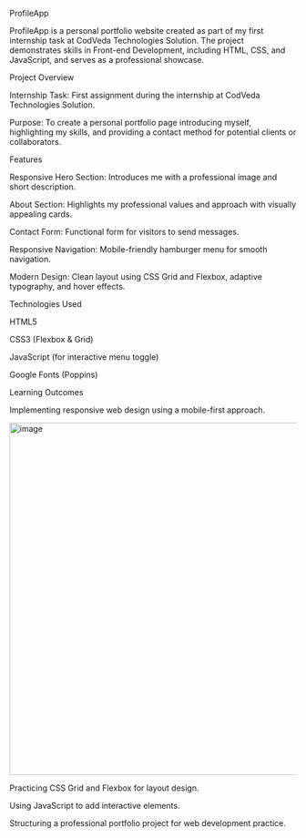 ProfileApp

ProfileApp is a personal portfolio website created as part of my first internship task at CodVeda Technologies Solution. The project demonstrates skills in Front-end Development, including HTML, CSS, and JavaScript, and serves as a professional showcase.

Project Overview

Internship Task: First assignment during the internship at CodVeda Technologies Solution.

Purpose: To create a personal portfolio page introducing myself, highlighting my skills, and providing a contact method for potential clients or collaborators.

Features

Responsive Hero Section: Introduces me with a professional image and short description.

About Section: Highlights my professional values and approach with visually appealing cards.

Contact Form: Functional form for visitors to send messages.

Responsive Navigation: Mobile-friendly hamburger menu for smooth navigation.

Modern Design: Clean layout using CSS Grid and Flexbox, adaptive typography, and hover effects.

Technologies Used

HTML5

CSS3 (Flexbox & Grid)

JavaScript (for interactive menu toggle)

Google Fonts (Poppins)

Learning Outcomes

Implementing responsive web design using a mobile-first approach.


<img width="1341" height="619" alt="image" src="https://github.com/user-attachments/assets/54f2d78e-6f15-4d98-a91b-a6626930f2c8" />


Practicing CSS Grid and Flexbox for layout design.

Using JavaScript to add interactive elements.

Structuring a professional portfolio project for web development practice.
